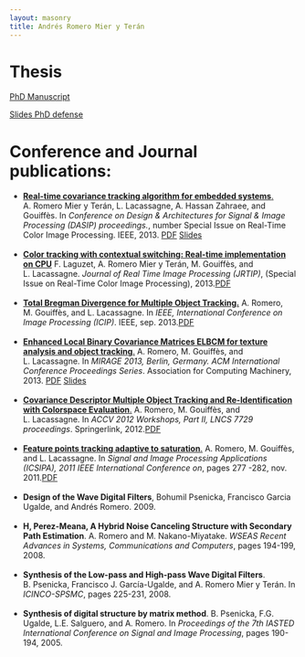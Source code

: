 ```yaml
---
layout: masonry
title: Andrés Romero Mier y Terán
---
```

# Thesis

[PhD Manuscript](./thesis.pdf)

[Slides PhD defense](./soutenance2013.pdf)


<h1>Conference and Journal publications:</h1>
<div class="row">
	<div class="container">
		<div class="span1"></div>
	 	<div class="span10">
	 			<ul>
	 				<li>
	 					<a href="dasip2013.html">
	 						<b>Real-time covariance tracking algorithm for embedded systems</b>.
	 					</a>
	 					 A.&nbsp;Romero Mier&nbsp;y Ter&aacute;n, L.&nbsp;Lacassagne, A.&nbsp;Hassan&nbsp;Zahraee, and
	 					  Gouiff&egrave;s.
	 					 In <em>Conference on Design &amp; Architectures for Signal &amp; Image
	 					  Processing (DASIP) proceedings.</em>, number Special Issue on Real-Time Color
	 					  Image Processing. IEEE, 2013. <a href="dasip2013.pdf" class="btn btn-success">PDF</a> <a href="slides/dasip2013_slides.pdf" class="btn btn-success">Slides</a>
	 					 <!-- <a href="dasip2013.html"><img src="figures/Nehalem8-multi_eps_legend.png"/></a> -->
	 				</li>
	 				<br>
	 				<li>
	 					<a href="jrtip2013.pdf"><b>Color tracking with contextual switching: Real-time implementation on
	 					  CPU</b></a>
	 					 F.&nbsp;Laguzet, A.&nbsp;Romero Mier&nbsp;y Ter&aacute;n, M.&nbsp;Gouiff&egrave;s, and
	 					  L.&nbsp;Lacassagne.
	 					 <em>Journal of Real Time Image Processing (JRTIP)</em>, (Special Issue
	 					  on Real-Time Color Image Processing), 2013.<a href="jrtip2013.pdf" class="btn btn-success">PDF</a>
	 				</li>
	 				<br>
	 				<li>
	 					<a href="icip2013.pdf"><b>Total Bregman Divergence for Multiple Object Tracking.</b></a>
	 					 A.&nbsp;Romero, M.&nbsp;Gouiff&egrave;s, and L.&nbsp;Lacassagne.
	 					 In <em>IEEE, International Conference on Image Processing (ICIP)</em>.
	 					  IEEE, sep. 2013.<a href="icip2013.pdf" class="btn btn-success">PDF</a>
	 				</li>
	 				<br>
	 				<li>
	 					<a href="mirage2013.html">
	 					<b>Enhanced Local Binary Covariance Matrices ELBCM for texture analysis
	 					  and object tracking</b>.</a>
	 					 A.&nbsp;Romero, M.&nbsp;Gouiff&egrave;s, and L.&nbsp;Lacassagne.
	 					 In <em>MIRAGE 2013, Berlin, Germany. ACM International Conference
	 					  Proceedings Series</em>. Association for Computing Machinery, 2013. <a href="mirage2013.pdf" class="btn btn-success">PDF</a>
<a href="slides/slides_mirage2013.pdf">Slides</a>
	 					  <!-- <a href="mirage2013.html"><img src="figures/lbpAnglesComplete.png"/></a> -->
	 				</li>
	 				<br>
	 				<li>
	 					<a href="accv2012.pdf">
	 					<b>Covariance Descriptor Multiple Object Tracking and Re-Identification with
	 					  Colorspace Evaluation</b>.</a>
	 					 A.&nbsp;Romero, M.&nbsp;Gouiff&egrave;s, and L.&nbsp;Lacassagne.
	 					 In <em>ACCV 2012 Workshops, Part II, LNCS 7729 proceedings</em>.
	 					  Springerlink, 2012.<a href="accv2012.pdf" class="btn btn-success">PDF</a>
	 				</li>
	 				<br>
	 				<li>
	 					<a href="icsipa2011.pdf"><b>Feature points tracking adaptive to saturation</b>.</a>
	 					 A.&nbsp;Romero, M.&nbsp;Gouiff&egrave;s, and L.&nbsp;Lacassagne.
	 					 In <em>Signal and Image Processing Applications (ICSIPA), 2011 IEEE
	 					  International Conference on</em>, pages 277 -282, nov. 2011.<a href="icsipa2011.pdf" class="btn btn-success">PDF</a>
	 				</li>
	 				<br>
	 				<li>
	 					<b>Design of the Wave Digital Filters</b>, Bohumil Psenicka, Francisco&nbsp;Garcia
	 					  Ugalde, and Andr&eacute;s Romero.
	 					 2009.
	 				</li>
	 				<br>
	 				<li>
	 					<b>H, Perez-Meana, A Hybrid Noise Canceling Structure with Secondary Path
	 					  Estimation</b>.
	 					 A.&nbsp;Romero and M.&nbsp;Nakano-Miyatake.
	 					 <em>WSEAS Recent Advances in Systems, Communications and Computers</em>,
	 					  pages 194-199, 2008.
	 				</li>
	 				<br>
	 				<li>
	 					<b>Synthesis of the Low-pass and High-pass Wave Digital Filters</b>.
	 					 B.&nbsp;Psenicka, Francisco&nbsp;J. Garc&iacute;a-Ugalde, and A.&nbsp;Romero&nbsp;Mier
	 					  y&nbsp;Ter&aacute;n.
	 					 In <em>ICINCO-SPSMC</em>, pages 225-231, 2008.
	 				</li>
	 				<br>
	 				<li>
	 					<b>Synthesis of digital structure by matrix method</b>.
	 					 B.&nbsp;Psenicka, F.G. Ugalde, L.E. Salguero, and A.&nbsp;Romero.
	 					 In <em>Proceedings of the 7th IASTED International Conference on
	 					  Signal and Image Processing</em>, pages 190-194, 2005.
	 				</li>
	 				<br>
	 			</ul>
	 	</div>	 		
	 	<div class="span1"></div>
 	</div>
</div>
